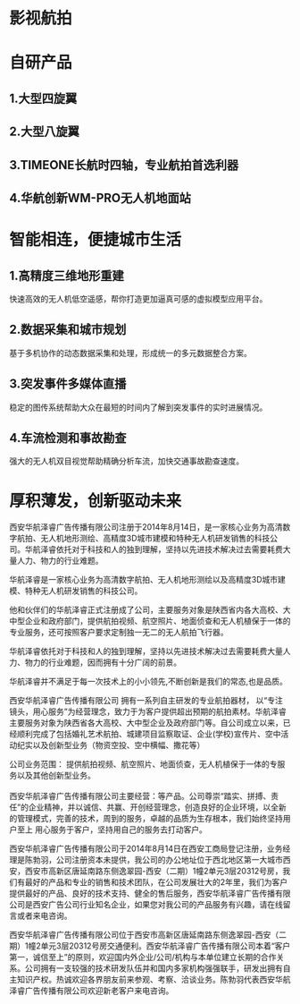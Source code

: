 # 影视航拍

# 自研产品
## 1.大型四旋翼
## 2.大型八旋翼
## 3.TIMEONE长航时四轴，专业航拍首选利器
## 4.华航创新WM-PRO无人机地面站

# 智能相连，便捷城市生活

## 1.高精度三维地形重建
快速高效的无人机低空遥感，帮你打造更加逼真可感的虚拟模型应用平台。

## 2.数据采集和城市规划
基于多机协作的动态数据采集和处理，形成统一的多元数据整合方案。

## 3.突发事件多媒体直播
稳定的图传系统帮助大众在最短的时间内了解到突发事件的实时进展情况。

## 4.车流检测和事故勘查
强大的无人机双目视觉帮助精确分析车流，加快交通事故勘查速度。

# 厚积薄发，创新驱动未来
西安华航泽睿广告传播有限公司注册于2014年8月14日，是一家核心业务为高清数字航拍、无人机地形测绘、高精度3D城市建模和特种无人机研发销售的科技公司。华航泽睿依托对于科技和人的独到理解，坚持以先进技术解决过去需要耗费大量人力、物力的行业难题。

华航泽睿是一家核心业务为高清数字航拍、无人机地形测绘以及高精度3D城市建模、特种无人机研发销售的科技公司。

他和伙伴们的华航泽睿正式注册成了公司，主要服务对象是陕西省内各大高校、大中型企业和政府部门，提供航拍视频、航空照片、地面侦查和无人机植保于一体的专业服务，还可按照客户要求定制独一无二的无人航拍飞行器。

华航泽睿依托对于科技和人的独到理解，坚持以先进技术解决过去需要耗费大量人力、物力的行业难题，因而拥有十分广阔的前景。

华航泽睿并不满足于每一次技术上的小小领先,不断创新是我们的常态,也是品质。

西安华航泽睿广告传播有限公司
拥有一系列自主研发的专业航拍器材， 以“专注镜头，用心服务”为经营理念，致力于为客户提供超出预期的航拍素材。华航泽睿主要服务对象为陕西省各大高校、大中型企业及政府部门等。自公司成立以来，已经顺利完成了包括婚礼艺术航拍、城建项目监察取证、企业(学校)宣传片、空中活动纪实以及创新型业务（物资空投、空中横幅、撒花等）

公司业务范围：
提供航拍视频、航空照片、地面侦查，无人机植保于一体的专服务以及其他创新型业务。
<br>
<br>
西安华航泽睿广告传播有限公司主要经营：等产品。公司尊崇“踏实、拼搏、责任”的企业精神，并以诚信、共赢、开创经营理念，创造良好的企业环境，以全新的管理模式，完善的技术，周到的服务，卓越的品质为生存根本，我们始终坚持用户至上 用心服务于客户，坚持用自己的服务去打动客户。

西安华航泽睿广告传播有限公司于2014年8月14日在西安工商局登记注册，业务经理是陈勃羽，公司注册资本未提供，我公司的办公地址位于西北地区第一大城市西安，西安市高新区唐延南路东侧逸翠园-西安（二期）1幢2单元3层20312号房，我们有最好的产品和专业的销售和技术团队，在公司发展壮大的2年里，我们为客户提供最好的产品、良好的技术支持、健全的售后服务，西安华航泽睿广告传播有限公司是西安广告公司行业知名企业，如果您对我公司的产品服务有兴趣，请在线留言或者来电咨询。

西安华航泽睿广告传播有限公司位于西安市高新区唐延南路东侧逸翠园-西安（二期）1幢2单元3层20312号房交通便利。西安华航泽睿广告传播有限公司本着“客户第一，诚信至上”的原则，欢迎国内外企业/公司/机构与本单位建立长期的合作关系。公司拥有一支较强的技术研发队伍并和国内多家机构强强联手，研发出拥有自主知识产权。热诚欢迎各界朋友前来参观、考察、洽谈业务。陈勃羽代表西安华航泽睿广告传播有限公司欢迎新老客户来电咨询。
